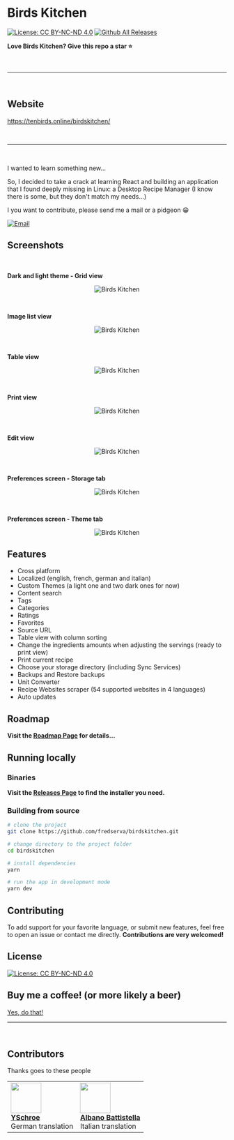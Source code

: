 # Birds Kitchen

[![License: CC BY-NC-ND 4.0](https://img.shields.io/badge/License-CC%20BY--NC--ND%204.0-lightgrey.svg)](https://creativecommons.org/licenses/by-nc-nd/4.0/) [![Github All Releases](https://img.shields.io/github/downloads/fredserva/birdskitchen/total.svg)]()


**Love Birds Kitchen? Give this repo a star :star:**

&nbsp;

---
&nbsp;
## Website
<a href="https://tenbirds.online/birdskitchen/">https://tenbirds.online/birdskitchen/</a>

&nbsp;

---
&nbsp;

I wanted to learn something new...

So, I decided to take a crack at learning React and building an application that I found deeply missing in Linux: a Desktop Recipe Manager (I know there is some, but they don't match my needs...)

I you want to contribute, please send me a mail or a pidgeon :grin:

<a href="mailto:contact@tenbirds.online">![Email](https://img.shields.io/static/v1?label=email&message=contact@tenbirds.online&color=e5311a&style=for-the-badge&link=link=mailto:contact@tenbirds.online)</a>

## Screenshots

&nbsp;

**Dark and light theme - Grid view**
<p align="center">
    <img src="screenshots/01.png" alt="Birds Kitchen" title="Birds Kitchen" />
</p>

&nbsp;

**Image list view**
<p align="center">
    <img src="screenshots/02.png" alt="Birds Kitchen" title="Birds Kitchen" />
</p>

&nbsp;

**Table view**
<p align="center">
    <img src="screenshots/03.png" alt="Birds Kitchen" title="Birds Kitchen" />
</p>

&nbsp;

**Print view**
<p align="center">
    <img src="screenshots/04.png" alt="Birds Kitchen" title="Birds Kitchen" />
</p>

&nbsp;

**Edit view**
<p align="center">
    <img src="screenshots/05.png" alt="Birds Kitchen" title="Birds Kitchen" />
</p>

&nbsp;

**Preferences screen - Storage tab**
<p align="center">
    <img src="screenshots/06.png" alt="Birds Kitchen" title="Birds Kitchen" />
</p>

&nbsp;

**Preferences screen - Theme tab**
<p align="center">
    <img src="screenshots/07.png" alt="Birds Kitchen" title="Birds Kitchen" />
</p>

## Features

- Cross platform
- Localized (english, french, german and italian)
- Custom Themes (a light one and two dark ones for now)
- Content search
- Tags
- Categories
- Ratings
- Favorites
- Source URL
- Table view with column sorting
- Change the ingredients amounts when adjusting the servings (ready to print view)
- Print current recipe
- Choose your storage directory (including Sync Services)
- Backups and Restore backups
- Unit Converter
- Recipe Websites scraper (54 supported websites in 4 languages)
- Auto updates

## Roadmap

**Visit the [Roadmap Page](https://github.com/fredserva/birdskitchen/projects/2?fullscreen=true) for details...**

## Running locally

### Binaries
**Visit the [Releases Page](https://github.com/fredserva/birdskitchen/releases) to find the installer you need.** 

### Building from source
```bash
# clone the project
git clone https://github.com/fredserva/birdskitchen.git

# change directory to the project folder
cd birdskitchen

# install dependencies
yarn

# run the app in development mode
yarn dev
```

## Contributing

To add support for your favorite language, or submit new features, feel free to open an issue or contact me directly.
**Contributions are very welcomed!**

## License

[![License: CC BY-NC-ND 4.0](https://img.shields.io/badge/License-CC%20BY--NC--ND%204.0-lightgrey.svg)](https://creativecommons.org/licenses/by-nc-nd/4.0/)

## Buy me a coffee! (or more likely a beer)

[Yes, do that!](https://paypal.me/fredserva)


---
&nbsp;

## Contributors

Thanks goes to these people

<table>
  <tr>
    <td>
        <a href="https://github.com/YSchroe"><img src="https://avatars2.githubusercontent.com/u/5794325?s=460&v=4" width="70px;"/><br /><b>YSchroe</b></a><br />German translation
    </td>
    <td>
        <a href="https://github.com/albanobattistella"><img src="https://avatars3.githubusercontent.com/u/34811668?s=460&v=4" width="70px;"/><br /><b>Albano Battistella</b></a><br />Italian translation
    </td>
  </tr>
</table>